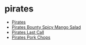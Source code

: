 # pirates

 * [Pirates](index/p/pirates-200418.json)
 * [Pirates Bounty Spicy Mango Salad](index/p/pirates-bounty-spicy-mango-salad.json)
 * [Pirates Last Call](index/p/pirates-last-call.json)
 * [Pirates Pork Chops](index/p/pirates-pork-chops.json)
